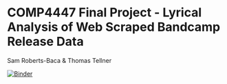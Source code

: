 # COMP4447 Final Project - Lyrical Analysis of Web Scraped Bandcamp Release Data
Sam Roberts-Baca & Thomas Tellner

[![Binder](https://mybinder.org/badge_logo.svg)](https://mybinder.org/v2/gh/samrubicon/COMP4447_FinalProject/HEAD)
